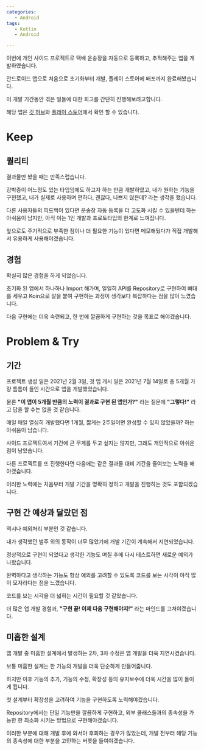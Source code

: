```yaml
---
categories: 
   - Android
tags: 
   - Kotlin
   - Android

---
```










이번에 개인 사이드 프로젝트로 택배 운송장을 자동으로 등록하고, 추적해주는 앱을 개발하였습니다.

안드로이드 앱으로 처음으로 초기화부터 개발, 플레이 스토어에 배포까지 완료해봤습니다.



이 개발 기간동안 겪은 일들에 대한 회고를 간단히 진행해보려고합니다.



해당 앱은 [깃 허브](https://github.com/danggai/FindMyPackage)와 [플레이 스토어](https://play.google.com/store/apps/details?id=danggai.app.parcelwhere)에서 확인 할 수 있습니다.





# Keep

## 퀄리티

결과물만 봤을 때는 만족스럽습니다.

강박증이 어느정도 있는 타입임에도 하고자 하는 만큼 개발하였고, 내가 원하는 기능을 구현했고, 내가 실제로 사용하며 편하다, 괜찮다, 나쁘지 않은데? 라는 생각을 했습니다.



다른 사용자들의 피드백이 있다면 운송장 자동 등록을 더 고도화 시킬 수 있을텐데 하는 아쉬움이 남지만, 아직 이는 1인 개발과 프로토타입의 한계로 느껴집니다.



앞으로도 주기적으로 부족한 점이나 더 필요한 기능이 있다면 메모해뒀다가 직접 개발해서 유용하게 사용해야겠습니다.





## 경험

확실히 많은 경험을 하게 되었습니다.



초기화 된 앱에서 하나하나 Import 해가며, 일일히 API를 Repository로 구현하여 뼈대를 세우고 Koin으로 살을 붙여 구현하는 과정이 생각보다 복잡하다는 점을 많이 느꼈습니다.

다음 구현에는 더욱 숙련되고, 한 번에 깔끔하게 구현하는 것을 목표로 해야겠습니다.





# Problem & Try

## 기간

프로젝트 생성 일은 2021년 2월 3일, 첫 앱 개시 일은 2021년 7월 14일로 총 5개월 가량 틈틈이 들인 시간으로 앱을 개발했었습니다.



물론 **"이 앱이 5개월 만큼의 노력이 결과로 구현 된 앱인가?"** 라는 질문에 **"그렇다!"** 라고 답을 할 수는 없을 것 같습니다.

매일 매일 열심히 개발했다면 1개월, 짧게는 2주일이면 완성할 수 있지 않았을까? 하는 아쉬움이 남습니다.



사이드 프로젝트여서 기간에 큰 무게를 두고 싶지는 않지만, 그래도 개인적으로 아쉬운 점이 남았습니다.

다른 프로젝트를 또 진행한다면 다음에는 같은 결과물 대비 기간을 줄여보는 노력을 해야겠습니다.



이러한 노력에는 처음부터 개발 기간을 명확히 정하고 개발을 진행하는 것도 포함되겠습니다.







## 구현 간 예상과 달랐던 점

역시나 예외처리 부분인 것 같습니다.



내가 생각했던 범주 외의 동작이 너무 많았기에 개발 기간이 계속해서 지연되었습니다.

정상적으로 구현이 되었다고 생각한 기능도 며칠 후에 다시 테스트하면 새로운 예외가 나왔습니다.



완벽하다고 생각하는 기능도 항상 예외를 고려할 수 있도록 코드를 보는 시각이 아직 많이 모자라다는 점을 느꼈습니다.

코드를 보는 시각을 더 넓히는 시간이 필요할 것 같았습니다.



더 많은 앱 개발 경험과, **"구현 끝! 이제 다음 구현해야지!"** 라는 마인드를 고쳐야겠습니다.





## 미흡한 설계

앱 개발 중 미흡한 설계에서 발생하는 2차, 3차 수정은 앱 개발을 더욱 지연시켰습니다.



보통 미흡한 설계는 한 기능의 개발을 더욱 단순하게 만들어줍니다.

하지만 이후 기능의 추가, 기능의 수정, 확장성 등의 유지보수에 더욱 시간을 많이 들이게 됩니다.



첫 설계부터 확장성을 고려하여 기능을 구현하도록 노력해야겠습니다.

Repository에서는 단일 기능만을 깔끔하게 구현하고, 외부 클래스들과의 종속성을 가능한 한 최소화 시키는 방법으로 구현해야겠습니다.



이러한 부분에 대해 개발 후에 와서야 후회하는 경우가 많았는데, 개발 전부터 해당 기능의 종속성에 대한 부분을 고민하는 버릇을 들여야겠습니다.













